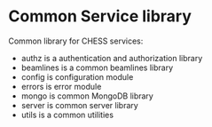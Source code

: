 # Common Service library
Common library for CHESS services:
- authz is a authentication and authorization library
- beamlines is a common beamlines library
- config is configuration module
- errors is error module
- mongo is common MongoDB library
- server is common server library
- utils is a common utilities
